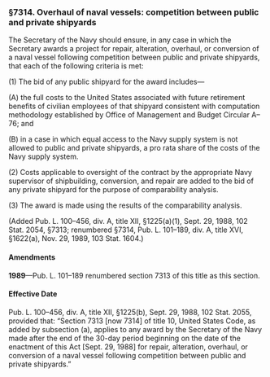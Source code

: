 ### §7314. Overhaul of naval vessels: competition between public and private shipyards ###

The Secretary of the Navy should ensure, in any case in which the Secretary awards a project for repair, alteration, overhaul, or conversion of a naval vessel following competition between public and private shipyards, that each of the following criteria is met:

(1) The bid of any public shipyard for the award includes—

(A) the full costs to the United States associated with future retirement benefits of civilian employees of that shipyard consistent with computation methodology established by Office of Management and Budget Circular A–76; and

(B) in a case in which equal access to the Navy supply system is not allowed to public and private shipyards, a pro rata share of the costs of the Navy supply system.

(2) Costs applicable to oversight of the contract by the appropriate Navy supervisor of shipbuilding, conversion, and repair are added to the bid of any private shipyard for the purpose of comparability analysis.

(3) The award is made using the results of the comparability analysis.

(Added Pub. L. 100–456, div. A, title XII, §1225(a)(1), Sept. 29, 1988, 102 Stat. 2054, §7313; renumbered §7314, Pub. L. 101–189, div. A, title XVI, §1622(a), Nov. 29, 1989, 103 Stat. 1604.)

#### Amendments ####

**1989**—Pub. L. 101–189 renumbered section 7313 of this title as this section.

#### Effective Date ####

Pub. L. 100–456, div. A, title XII, §1225(b), Sept. 29, 1988, 102 Stat. 2055, provided that: “Section 7313 [now 7314] of title 10, United States Code, as added by subsection (a), applies to any award by the Secretary of the Navy made after the end of the 30-day period beginning on the date of the enactment of this Act [Sept. 29, 1988] for repair, alteration, overhaul, or conversion of a naval vessel following competition between public and private shipyards.”
